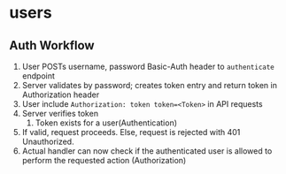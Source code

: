 users
=====

## Auth Workflow
1. User POSTs username, password Basic-Auth header to `authenticate` endpoint
1. Server validates by password; creates token entry and return token in
   Authorization header
1. User include `Authorization: token token=<Token>` in API requests
1. Server verifies token
    1. Token exists for a user(Authentication)
1. If valid, request proceeds. Else, request is rejected with 401 Unauthorized.
1. Actual handler can now check if the authenticated user is allowed to perform
   the requested action (Authorization)
